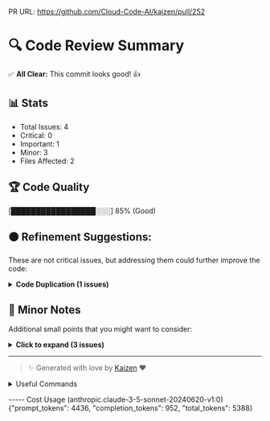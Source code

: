 PR URL: https://github.com/Cloud-Code-AI/kaizen/pull/252

# 🔍 Code Review Summary

✅ **All Clear:** This commit looks good! 👍

## 📊 Stats
- Total Issues: 4
- Critical: 0
- Important: 1
- Minor: 3
- Files Affected: 2
## 🏆 Code Quality
[█████████████████░░░] 85% (Good)

## 🟠 Refinement Suggestions:
These are not critical issues, but addressing them could further improve the code:

<details>
<summary><strong>Code Duplication (1 issues)</strong></summary>

### 1. The print statement for LinkedIn post is duplicated.
📁 **File:** `examples/work_summarizer/main.py:68`
⚖️ **Severity:** 6/10
🔍 **Description:** Code duplication can lead to maintenance issues and inconsistencies.
💡 **Solution:** Remove the duplicated print statement for the LinkedIn post.

**Current Code:**
```python
print(f" LinkedIn Post: \n{linkedin_post}\n")
```

**Suggested Code:**
```python

```

</details>

## 📝 Minor Notes
Additional small points that you might want to consider:

<details>
<summary><strong>Click to expand (3 issues)</strong></summary>

<details>
<summary><strong>Code Structure (3 issues)</strong></summary>

### 1. The `generate_linkedin_post` method call has been split across multiple lines, which improves readability for long function calls.
📁 **File:** `examples/work_summarizer/main.py:60`
⚖️ **Severity:** 2/10
🔍 **Description:** Multi-line function calls can improve code readability, especially for functions with long parameter lists.
💡 **Solution:** The current implementation is good. No changes needed.

**Current Code:**
```python
linkedin_post = work_summary_generator.generate_linkedin_post(
    summary, user="oss_example"
)
```

**Suggested Code:**
```python

```

### 2. The `generate_twitter_post` method call is not formatted consistently with the `generate_linkedin_post` call.
📁 **File:** `examples/work_summarizer/main.py:59`
⚖️ **Severity:** 3/10
🔍 **Description:** Consistent formatting improves code readability and maintainability.
💡 **Solution:** Consider formatting the `generate_twitter_post` call similarly to the `generate_linkedin_post` call for consistency.

**Current Code:**
```python
twitter_post = work_summary_generator.generate_twitter_post(summary, user="oss_example")
```

**Suggested Code:**
```python
twitter_post = work_summary_generator.generate_twitter_post(
    summary, user="oss_example"
)
```

### 3. The new `severity_level` field in the code review prompt is not explained in detail.
📁 **File:** `kaizen/llms/prompts/code_review_prompts.py:100`
⚖️ **Severity:** 4/10
🔍 **Description:** Clear documentation helps users understand how to use the severity level correctly.
💡 **Solution:** Add a brief explanation of what each severity level represents (e.g., what constitutes a level 1 vs. level 10 issue).

**Current Code:**
```python
For "severity_level" score in range of 1 to 10, 1 being not severe and 10 being critical.
```

**Suggested Code:**
```python
For "severity_level" score in range of 1 to 10:
1-3: Minor issues (style, small optimizations)
4-6: Moderate issues (potential bugs, performance concerns)
7-8: Major issues (definite bugs, security vulnerabilities)
9-10: Critical issues (severe security risks, system-breaking bugs)
```

</details>

</details>

---

> ✨ Generated with love by [Kaizen](https://cloudcode.ai) ❤️

<details>
<summary>Useful Commands</summary>

- **Feedback:** Reply with `!feedback [your message]`
- **Ask PR:** Reply with `!ask-pr [your question]`
- **Review:** Reply with `!review`
- **Explain:** Reply with `!explain [issue number]` for more details on a specific issue
- **Ignore:** Reply with `!ignore [issue number]` to mark an issue as false positive
- **Update Tests:** Reply with `!unittest` to create a PR with test changes
</details>


----- Cost Usage (anthropic.claude-3-5-sonnet-20240620-v1:0)
{"prompt_tokens": 4436, "completion_tokens": 952, "total_tokens": 5388}